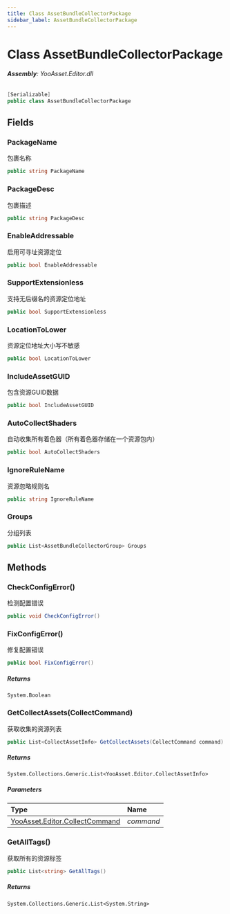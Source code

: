 ```yaml
---
title: Class AssetBundleCollectorPackage
sidebar_label: AssetBundleCollectorPackage
---
```

# Class AssetBundleCollectorPackage


###### **Assembly**: YooAsset.Editor.dll

```csharp title="Declaration"
[Serializable]
public class AssetBundleCollectorPackage
```
## Fields
### PackageName
包裹名称

```csharp title="Declaration"
public string PackageName
```
### PackageDesc
包裹描述

```csharp title="Declaration"
public string PackageDesc
```
### EnableAddressable
启用可寻址资源定位

```csharp title="Declaration"
public bool EnableAddressable
```
### SupportExtensionless
支持无后缀名的资源定位地址

```csharp title="Declaration"
public bool SupportExtensionless
```
### LocationToLower
资源定位地址大小写不敏感

```csharp title="Declaration"
public bool LocationToLower
```
### IncludeAssetGUID
包含资源GUID数据

```csharp title="Declaration"
public bool IncludeAssetGUID
```
### AutoCollectShaders
自动收集所有着色器（所有着色器存储在一个资源包内）

```csharp title="Declaration"
public bool AutoCollectShaders
```
### IgnoreRuleName
资源忽略规则名

```csharp title="Declaration"
public string IgnoreRuleName
```
### Groups
分组列表

```csharp title="Declaration"
public List<AssetBundleCollectorGroup> Groups
```
## Methods
### CheckConfigError()
检测配置错误

```csharp title="Declaration"
public void CheckConfigError()
```
### FixConfigError()
修复配置错误

```csharp title="Declaration"
public bool FixConfigError()
```

##### Returns

`System.Boolean`
### GetCollectAssets(CollectCommand)
获取收集的资源列表

```csharp title="Declaration"
public List<CollectAssetInfo> GetCollectAssets(CollectCommand command)
```

##### Returns

`System.Collections.Generic.List<YooAsset.Editor.CollectAssetInfo>`

##### Parameters

| Type | Name |
|:--- |:--- |
| [YooAsset.Editor.CollectCommand](../YooAsset.Editor/CollectCommand.md) | *command* |

### GetAllTags()
获取所有的资源标签

```csharp title="Declaration"
public List<string> GetAllTags()
```

##### Returns

`System.Collections.Generic.List<System.String>`

